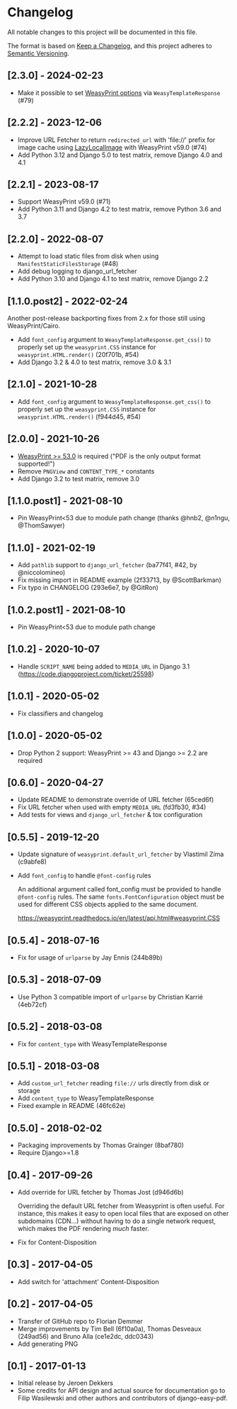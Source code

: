 # Changelog
All notable changes to this project will be documented in this file.

The format is based on [Keep a Changelog](https://keepachangelog.com/en/1.0.0/),
and this project adheres to [Semantic Versioning](https://semver.org/spec/v2.0.0.html).

## [2.3.0] - 2024-02-23

- Make it possible to set [WeasyPrint options][2] via `WeasyTemplateResponse` (#79)

[2]: https://doc.courtbouillon.org/weasyprint/stable/api_reference.html#weasyprint.DEFAULT_OPTIONS

## [2.2.2] - 2023-12-06

- Improve URL Fetcher to return `redirected_url` with 'file://' prefix for
  image cache using [LazyLocalImage][2] with WeasyPrint v59.0 (#74)
- Add Python 3.12 and Django 5.0 to test matrix, remove Django 4.0 and 4.1

[1]: https://github.com/Kozea/WeasyPrint/pull/1853

## [2.2.1] - 2023-08-17

- Support WeasyPrint v59.0 (#71)
- Add Python 3.11 and Django 4.2 to test matrix, remove Python 3.6 and 3.7

## [2.2.0] - 2022-08-07

- Attempt to load static files from disk when using `ManifestStaticFilesStorage` (#48)
- Add debug logging to django_url_fetcher
- Add Python 3.10 and Django 4.1 to test matrix, remove Django 2.2

## [1.1.0.post2] - 2022-02-24

Another post-release backporting fixes from 2.x for those still using WeasyPrint/Cairo.

- Add `font_config` argument to `WeasyTemplateResponse.get_css()` to properly
  set up the `weasyprint.CSS` instance for `weasyprint.HTML.render()` (20f701b, #54)
- Add Django 3.2 & 4.0 to test matrix, remove 3.0 & 3.1

## [2.1.0] - 2021-10-28

- Add `font_config` argument to `WeasyTemplateResponse.get_css()` to properly
  set up the `weasyprint.CSS` instance for `weasyprint.HTML.render()` (f944d45, #54)

## [2.0.0] - 2021-10-26

- [WeasyPrint >= 53.0](https://github.com/Kozea/WeasyPrint/releases/tag/v53.0)
  is required ("PDF is the only output format supported!")
- Remove `PNGView` and `CONTENT_TYPE_*` constants
- Add Django 3.2 to test matrix, remove 3.0

## [1.1.0.post1] - 2021-08-10

- Pin WeasyPrint<53 due to module path change (thanks @hnb2, @n1ngu, @ThomSawyer)

## [1.1.0] - 2021-02-19

- Add `pathlib` support to `django_url_fetcher` (ba77f41, #42, by @niccolomineo)
- Fix missing import in README example (2f33713, by @ScottBarkman)
- Fix typo in CHANGELOG (293e6e7, by @GitRon)

## [1.0.2.post1] - 2021-08-10

- Pin WeasyPrint<53 due to module path change

## [1.0.2] - 2020-10-07

- Handle `SCRIPT_NAME` being added to `MEDIA_URL` in Django 3.1
  (https://code.djangoproject.com/ticket/25598)

## [1.0.1] - 2020-05-02

- Fix classifiers and changelog

## [1.0.0] - 2020-05-02

- Drop Python 2 support: WeasyPrint >= 43 and Django >= 2.2 are required

## [0.6.0] - 2020-04-27

- Update README to demonstrate override of URL fetcher (65ced6f)
- Fix URL fetcher when used with empty `MEDIA_URL` (fd3fb30, #34)
- Add tests for views and `django_url_fetcher` & tox configuration

## [0.5.5] - 2019-12-20

- Update signature of `weasyprint.default_url_fetcher` by Vlastimil Zíma (c9abfe8)
- Add `font_config` to handle `@font-config` rules

  An additional argument called font_config must be provided to handle
  `@font-config` rules. The same `fonts.FontConfiguration` object must be
  used for different CSS objects applied to the same document.

  https://weasyprint.readthedocs.io/en/latest/api.html#weasyprint.CSS

## [0.5.4] - 2018-07-16

- Fix for usage of `urlparse` by Jay Ennis (244b89b)

## [0.5.3] - 2018-07-09

- Use Python 3 compatible import of `urlparse` by Christian Karrié (4eb72cf)

## [0.5.2] - 2018-03-08

- Fix for `content_type` with WeasyTemplateResponse

## [0.5.1] - 2018-03-08

- Add `custom_url_fetcher` reading `file://` urls directly from disk or storage
- Add `content_type` to WeasyTemplateResponse
- Fixed example in README (46fc62e)

## [0.5.0] - 2018-02-02

- Packaging improvements by Thomas Grainger (8baf780)
- Require Django>=1.8

## [0.4] - 2017-09-26

- Add override for URL fetcher by Thomas Jost (d946d6b)

  Overriding the default URL fetcher from Weasyprint is often useful.
  For instance, this makes it easy to open local files that are exposed on other
  subdomains (CDN…) without having to do a single network request, which makes
  the PDF rendering *much* faster.

- Fix for Content-Disposition

## [0.3] - 2017-04-05

- Add switch for 'attachment' Content-Disposition

## [0.2] - 2017-04-05

- Transfer of GitHub repo to Florian Demmer
- Merge improvements by Tim Bell (6f10a0a), Thomas Desveaux (249ad56) and
  Bruno Alla (ce1e2dc, ddc0343)
- Add generating PNG

## [0.1] - 2017-01-13

- Initial release by Jeroen Dekkers
- Some credits for API design and actual source for documentation go to
  Filip Wasilewski and other authors and contributors of django-easy-pdf.
